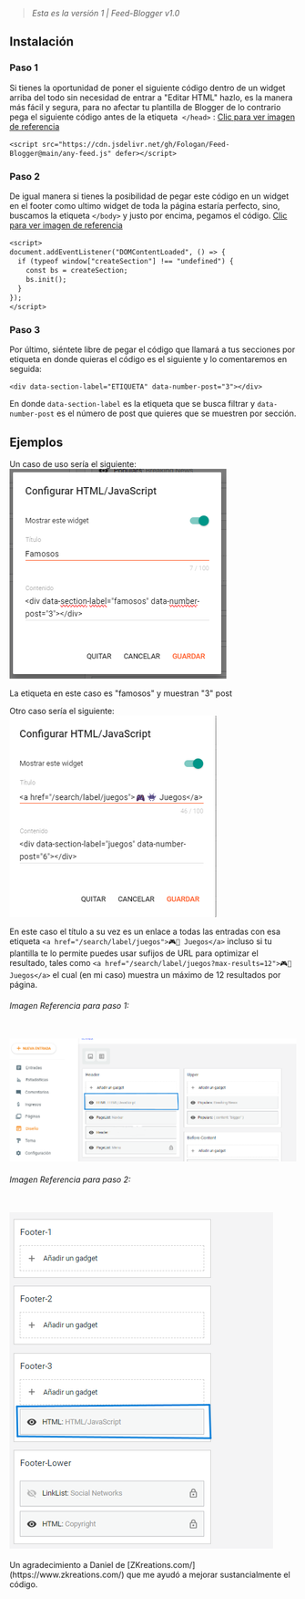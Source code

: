 
>  *Esta es la versión 1 | Feed-Blogger v1.0*


## Instalación

### Paso 1
Si tienes la oportunidad de poner el siguiente código dentro de un widget arriba del todo sin necesidad de entrar a "Editar HTML" hazlo, es la manera más fácil y segura, para no afectar tu plantilla de Blogger de lo contrario pega el siguiente código antes de la etiqueta  `</head>` : [Clic para ver imagen de referencia](https://github.com/Fologan/Feed-Blogger/edit/main/README.md#imagen-referencia-para-paso-1)


```
<script src="https://cdn.jsdelivr.net/gh/Fologan/Feed-Blogger@main/any-feed.js" defer></script>
```

### Paso 2
De igual manera si tienes la posibilidad de pegar este código en un widget en el footer como ultimo widget de toda la página estaría perfecto, sino, buscamos la etiqueta `</body>` y justo por encima, pegamos el código. [Clic para ver imagen de referencia](https://github.com/Fologan/Feed-Blogger/edit/main/README.md#imagen-referencia-para-paso-2)



```
<script>
document.addEventListener("DOMContentLoaded", () => {
  if (typeof window["createSection"] !== "undefined") {
    const bs = createSection;
    bs.init();
  }
});
</script>
```

### Paso 3
Por último, siéntete libre de pegar el código que llamará a tus secciones por etiqueta en donde quieras el código es el siguiente y lo comentaremos en seguida:


```
<div data-section-label="ETIQUETA" data-number-post="3"></div>
```

En donde `data-section-label` es la etiqueta que se busca filtrar y `data-number-post` es el número de post que quieres que se muestren por sección.

## Ejemplos
Un caso de uso sería el siguiente:
<br>
<img src="image/Captura de pantalla 2024-03-31 130752.png">

La etiqueta en este caso es "famosos" y muestran "3" post


Otro caso sería el siguiente:
<br>
<img src="image/Captura de pantalla 2024-03-31 132045.png">

En este caso el título a su vez es un enlace a todas las entradas con esa etiqueta `<a href="/search/label/juegos">🎮👾 Juegos</a>` incluso si tu plantilla te lo permite puedes usar sufijos de URL para optimizar el resultado, tales como `<a href="/search/label/juegos?max-results=12">🎮👾 Juegos</a>` el cual (en mi caso) muestra un máximo de 12 resultados por página.


###### Imagen Referencia para paso 1:
<br>
<img src="image/Captura de pantalla 2024-03-31 124936.png">

###### Imagen Referencia para paso 2:
<br>
<img src="image/Captura de pantalla 2024-03-31 125813.png">
<br><br>
Un agradecimiento a Daniel de [ZKreations.com/](https://www.zkreations.com/) que me ayudó a mejorar sustancialmente el código.
